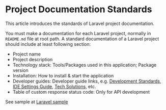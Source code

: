 # Project Documentation Standards

This article introduces the standards of Laravel project documentation.

You must make a documentation for each Laravel project, normally in `README.md` file at root path. A standard
documentation of a Laravel project should include at least following section:

- Project name
- Project description
- Technology stack: Tools/Packages used in this application; Package version
- Installation: How to install & start the application
- Developer guides: Developer guide links, e.g. [Development Standards](development-standards.md), 
  [IDE Settings Guide](ide-settings-guide.md), [Tech Solutions](tech-solutions.md), etc.
- Table of custom response status code: Only for API development

See sample
at [Laravel sample](https://github.com/lifebyte-systems/lifebyte-web-laravel-sample/blob/main/documentation.md)

